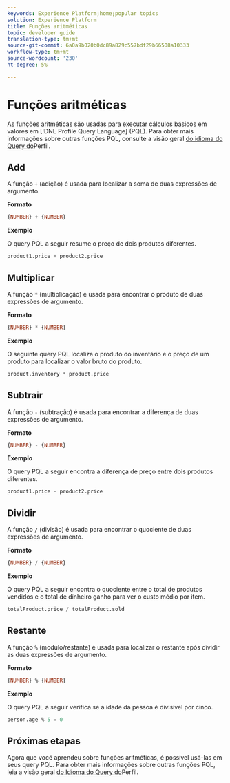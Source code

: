 ```yaml
---
keywords: Experience Platform;home;popular topics
solution: Experience Platform
title: Funções aritméticas
topic: developer guide
translation-type: tm+mt
source-git-commit: 6a0a9b020b0dc89a829c557bdf29b66508a10333
workflow-type: tm+mt
source-wordcount: '230'
ht-degree: 5%

---
```



# Funções aritméticas

As funções aritméticas são usadas para executar cálculos básicos em valores em [!DNL Profile Query Language] (PQL). Para obter mais informações sobre outras funções PQL, consulte a visão geral [do idioma do Query do](./overview.md)Perfil.

## Add

A função `+` (adição) é usada para localizar a soma de duas expressões de argumento.

**Formato**

```sql
{NUMBER} + {NUMBER}
```

**Exemplo**

O query PQL a seguir resume o preço de dois produtos diferentes.

```sql
product1.price + product2.price
```

## Multiplicar

A função `*` (multiplicação) é usada para encontrar o produto de duas expressões de argumento.

**Formato**

```sql
{NUMBER} * {NUMBER}
```

**Exemplo**

O seguinte query PQL localiza o produto do inventário e o preço de um produto para localizar o valor bruto do produto.

```sql
product.inventory * product.price
```

## Subtrair

A função `-` (subtração) é usada para encontrar a diferença de duas expressões de argumento.

**Formato**

```sql
{NUMBER} - {NUMBER}
```

**Exemplo**

O query PQL a seguir encontra a diferença de preço entre dois produtos diferentes.

```sql
product1.price - product2.price
```

## Dividir

A função `/` (divisão) é usada para encontrar o quociente de duas expressões de argumento.

**Formato**

```sql
{NUMBER} / {NUMBER}
```

**Exemplo**

O query PQL a seguir encontra o quociente entre o total de produtos vendidos e o total de dinheiro ganho para ver o custo médio por item.

```sql
totalProduct.price / totalProduct.sold
```

## Restante

A função `%` (modulo/restante) é usada para localizar o restante após dividir as duas expressões de argumento.

**Formato**

```sql
{NUMBER} % {NUMBER}
```

**Exemplo**

O query PQL a seguir verifica se a idade da pessoa é divisível por cinco.

```sql
person.age % 5 = 0
```

## Próximas etapas

Agora que você aprendeu sobre funções aritméticas, é possível usá-las em seus query PQL. Para obter mais informações sobre outras funções PQL, leia a visão geral [do Idioma do Query do](./overview.md)Perfil.
